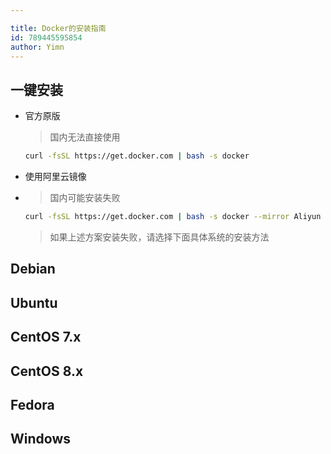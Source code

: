 ```yaml
---

title: Docker的安装指南
id: 789445595854
author: Yimn
---
```


## 一键安装
* 官方原版
  >国内无法直接使用  

  ```bash
  curl -fsSL https://get.docker.com | bash -s docker
  ```    

* 使用阿里云镜像  
* 
  >国内可能安装失败  

    ```bash
    curl -fsSL https://get.docker.com | bash -s docker --mirror Aliyun
    ```  
    
    >如果上述方案安装失败，请选择下面具体系统的安装方法  
    
##  Debian
##  Ubuntu
##  CentOS 7.x
##  CentOS 8.x
##  Fedora
##  Windows
  